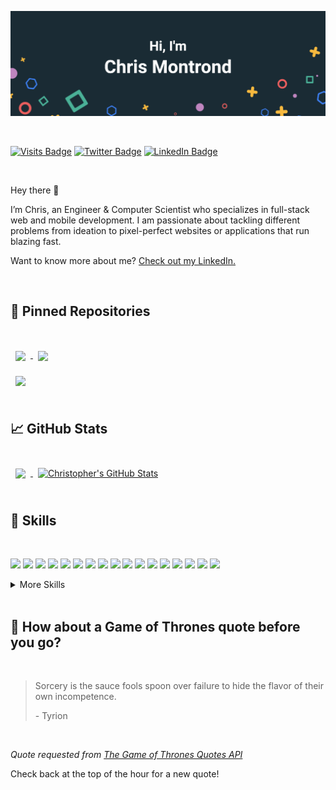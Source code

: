 [![Christopher's GitHub Banner](./assets/github-header.png)](https://www.linkedin.com/in/chris-montrond/)

<br>

[![Visits Badge](https://badges.pufler.dev/visits/cmontrond/cmontrond)](https://www.linkedin.com/in/chris-montrond/)
[![Twitter Badge](https://img.shields.io/badge/Twitter-Profile-informational?style=flat&logo=twitter&logoColor=white&color=1CA2F1)](https://twitter.com/chris_montrond)
[![LinkedIn Badge](https://img.shields.io/badge/LinkedIn-Profile-informational?style=flat&logo=linkedin&logoColor=white&color=0D76A8)](https://www.linkedin.com/in/chris-montrond/)

<br>

<!-- INTRODUCTION-SECTION:START -->

Hey there 👋

I’m Chris, an Engineer & Computer Scientist who specializes in full-stack web and mobile development. I am passionate about tackling different problems from ideation to pixel-perfect websites or applications that run blazing fast.

Want to know more about me? [Check out my LinkedIn.](https://www.linkedin.com/in/chris-montrond/)

<!-- INTRODUCTION-SECTION:END -->

<!-- ## 📝 Latest Blog Posts -->

<!-- BLOG-POST-LIST:START -->

<!-- Coming soon... -->

<!-- BLOG-POST-LIST:END -->

<br>

## 📌 Pinned Repositories

<br>

<a href="https://github.com/cmontrond/ai-neural-ocr">
  <img align="center" style="margin:1rem 0.5rem" src="https://github-readme-stats.vercel.app/api/pin/?username=cmontrond&repo=ai-neural-ocr&title_color=ffffff&text_color=c9cacc&icon_color=4AB197&bg_color=1A2B34" />
</a>

<a href="https://github.com/cmontrond/ai-genetic-cars">
  <img align="center" style="margin:0.5rem" src="https://github-readme-stats.vercel.app/api/pin/?username=cmontrond&repo=ai-genetic-cars&title_color=ffffff&text_color=c9cacc&icon_color=4AB197&bg_color=1A2B34" />
</a>

<br>

<a href="https://github.com/cmontrond/GoPiGoLib">
  <img align="center" style="margin:0.5rem" src="https://github-readme-stats.vercel.app/api/pin/?username=cmontrond&repo=GoPiGoLib&title_color=ffffff&text_color=c9cacc&icon_color=4AB197&bg_color=1A2B34" />
</a>

<br>
<br>

## &#x1f4c8; GitHub Stats

<!-- GitHub Stats -->

<br>

<a href="https://github.com/cmontrond">
  <img align="center" style="margin:0.5rem" src="https://github-readme-stats.vercel.app/api/top-langs/?username=cmontrond&hide=html,css&title_color=ffffff&text_color=c9cacc&icon_color=4AB197&bg_color=1A2B34" />
</a>

<a href="https://github.com/cmontrond">
  <img align="center" style="margin:0.5rem" src="https://github-readme-stats.vercel.app/api?username=cmontrond&show_icons=true&line_height=27&count_private=true&title_color=ffffff&text_color=c9cacc&icon_color=4AB097&bg_color=1A2B34" alt="Christopher's GitHub Stats" />
</a>

<br>
<br>

## 💼 Skills

<br>

![](https://img.shields.io/badge/Code-React-informational?style=flat&logo=react&logoColor=white&color=4AB197)
![](https://img.shields.io/badge/Code-Rails-informational?style=flat&logo=ruby-on-rails&logoColor=white&color=4AB197)
![](https://img.shields.io/badge/Code-Laravel-informational?style=flat&logo=laravel&logoColor=white&color=4AB197)
![](https://img.shields.io/badge/Code-Android-informational?style=flat&logo=android&logoColor=white&color=4AB197)
![](https://img.shields.io/badge/Code-Python-informational?style=flat&logo=python&logoColor=white&color=4AB197)
![](https://img.shields.io/badge/Code-Ionic-informational?style=flat&logo=ionic&logoColor=white&color=4AB197)
![](https://img.shields.io/badge/Code-Redux-informational?style=flat&logo=Redux&logoColor=white&color=4AB197)
![](https://img.shields.io/badge/Code-Gatsby-informational?style=flat&logo=gatsby&logoColor=white&color=4AB197)
![](https://img.shields.io/badge/Code-JavaScript-informational?style=flat&logo=JavaScript&logoColor=white&color=4AB197)
![](https://img.shields.io/badge/Code-TypeScript-informational?style=flat&logo=TypeScript&logoColor=white&color=4AB197)
![](https://img.shields.io/badge/Code-Java-informational?style=flat&logo=Java&logoColor=white&color=4AB197)
![](https://img.shields.io/badge/Code-CSharp-informational?style=flat&logo=c-sharp&logoColor=white&color=4AB197)
![](https://img.shields.io/badge/Code-.NET-informational?style=flat&logo=.net&logoColor=white&color=4AB197)
![](https://img.shields.io/badge/Code-Go-informational?style=flat&logo=go&logoColor=white&color=4AB197)
![](https://img.shields.io/badge/Code-MySQL-informational?style=flat&logo=MySQL&logoColor=white&color=4AB197)
![](https://img.shields.io/badge/Code-PostgreSQL-informational?style=flat&logo=PostgreSQL&logoColor=white&color=4AB197)
![](https://img.shields.io/badge/Code-Oracle-informational?style=flat&logo=Oracle&logoColor=white&color=4AB197)


<details>
<summary>More Skills</summary>
<br>

![](https://img.shields.io/badge/Style-CSS-informational?style=flat&logo=css3&logoColor=white&color=4AB197)
![](https://img.shields.io/badge/Style-Bootstrap-informational?style=flat&logo=Bootstrap&logoColor=white&color=4AB197)
![](https://img.shields.io/badge/Style-Sass-informational?style=flat&logo=Sass&logoColor=white&color=4AB197)

<br>

![](https://img.shields.io/badge/Test-Jest-informational?style=flat&logo=jest&logoColor=white&color=4AB197)

<br>

![](https://img.shields.io/badge/Tools-Actions-informational?style=flat&logo=github-actions&logoColor=white&color=4AB197)
![](https://img.shields.io/badge/Tools-NPM-informational?style=flat&logo=npm&logoColor=white&color=4AB197)
![](https://img.shields.io/badge/Tools-Postman-informational?style=flat&logo=Postman&logoColor=white&color=4AB197)
![](https://img.shields.io/badge/Tools-Photoshop-informational?style=flat&logo=Adobe-Photoshop&logoColor=white&color=4AB197)
![](https://img.shields.io/badge/Tools-Illustrator-informational?style=flat&logo=Adobe-Illustrator&logoColor=white&color=4AB197)
![](https://img.shields.io/badge/Tools-GitHub-informational?style=flat&logo=GitHub&logoColor=white&color=4AB197)
![](https://img.shields.io/badge/Tools-GitLab-informational?style=flat&logo=GitLab&logoColor=white&color=4AB197)
![](https://img.shields.io/badge/Tools-Trello-informational?style=flat&logo=trello&logoColor=white&color=4AB197)
![](https://img.shields.io/badge/Tools-VSCode-informational?style=flat&logo=Visual%20Studio%20Code&logoColor=white&color=4AB197)
</details>

<br>

## 📣 How about a Game of Thrones quote before you go?

<br>

> Sorcery is the sauce fools spoon over failure to hide the flavor of their own incompetence.
>
> <p>- Tyrion</p>

<br>

_Quote requested from [The Game of Thrones Quotes API](https://github.com/wsizoo/game-of-thrones-quotes)_

Check back at the top of the hour for a new quote!

<br>
